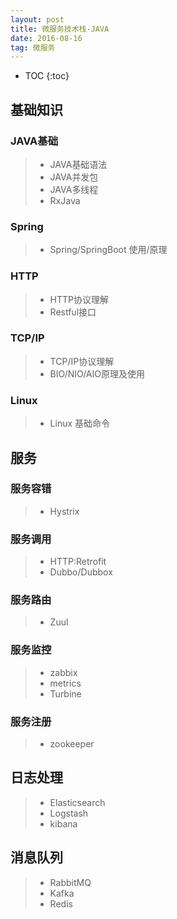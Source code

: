 ```yaml
---
layout: post
title: 微服务技术栈-JAVA
date: 2016-08-16
tag: 微服务
---
```


* TOC
{:toc}


## 基础知识

### JAVA基础

>- JAVA基础语法
>- JAVA并发包
>- JAVA多线程
>- RxJava


### Spring

>- Spring/SpringBoot 使用/原理

### HTTP

>- HTTP协议理解
>- Restful接口

### TCP/IP

>- TCP/IP协议理解
>- BIO/NIO/AIO原理及使用

### Linux
>- Linux 基础命令



## 服务

### 服务容错

>- Hystrix

### 服务调用
>- HTTP:Retrofit
>- Dubbo/Dubbox

### 服务路由
>- Zuul

### 服务监控
>- zabbix
>- metrics
>- Turbine

### 服务注册
>- zookeeper

## 日志处理
>- Elasticsearch
>- Logstash
>- kibana

## 消息队列
>- RabbitMQ
>- Kafka
>- Redis
